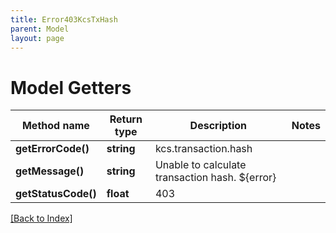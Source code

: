 ```yaml
---
title: Error403KcsTxHash
parent: Model
layout: page
---
```


# Model Getters

Method name | Return type | Description | Notes
------------ | ------------- | ------------- | -------------
**getErrorCode()** | **string** | kcs.transaction.hash |
**getMessage()** | **string** | Unable to calculate transaction hash. ${error} |
**getStatusCode()** | **float** | 403 |

[[Back to Index]](../index.md)
